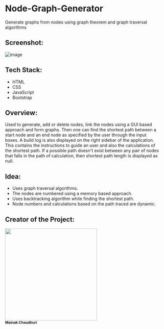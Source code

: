 # Node-Graph-Generator
Generate graphs from nodes using graph theorem and graph traversal algorithms

## Screenshot:
![image](https://user-images.githubusercontent.com/64016811/139532039-54ef093b-a796-496f-976a-fb31afefc5e5.png)

## Tech Stack:
- HTML
- CSS
- JavaScript
- Bootstrap

## Overview:
Used to generate, add or delete nodes, link the nodes using a GUI based approach and form graphs. Then one can find the shortest path between a start node and an end node as specified by the user through the input boxes. A build log is also displayed on the right sidebar of the application. This contains the instructions to guide an user and also the calculations of the shortest path. If a possible path doesn't exist between any pair of nodes that falls in the path of calculation, then shortest path length is displayed as null. 

## Idea:
- Uses graph traversal algorithms.
- The nodes are numbered using a memory based approach. 
- Uses backtracking algorithm while finding the shortest path.
- Node numbers and calculations based on the path traced are dynamic.

## Creator of the Project:
<td align="center"><a href="https://mainakfolio.netlify.app" target="_blank"><img src="https://avatars.githubusercontent.com/u/64016811?v=4" width="300px;" alt=""/><br /><sub><b>Mainak Chaudhuri</b></sub></a></td>
